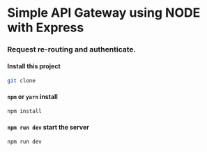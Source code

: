 # Simple API Gateway using NODE with Express

### Request re-routing and authenticate.

#### Install this project

```sh
git clone
```

#### `npm` or `yarn` install

```sh
npm install
```

#### `npm run dev` start the server

```sh
npm run dev
```
